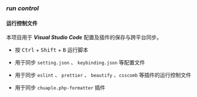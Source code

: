 ### **_run control_**

#### 运行控制文件

本项目用于 **_Visual Studio Code_** 配置及插件的保存与跨平台同步。

-   按 <kbd>Ctrl</kbd> + <kbd>Shift</kbd> + <kbd>B</kbd> 运行脚本

-   用于同步 `setting.json` 、 `keybinding.json` 等配置文件

-   用于同步 `eslint` 、 `prettier` 、 `beautify` 、`csscomb` 等插件的运行控制文件

-   用于同步 `chuaple.php-formatter` 插件
